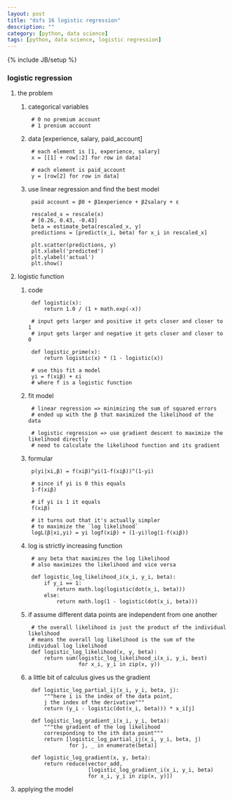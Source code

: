 ```yaml
---
layout: post
title: "dsfs 16 logistic regression"
description: ""
category: [python, data science]
tags: [python, data science, logistic regression]
---
```

{% include JB/setup %}


### logistic regression

1. the problem

    1. categorical variables

            # 0 no premium account
            # 1 prenium account

    1. data [experience, salary, paid_account]

            # each element is [1, experience, salary]
            x = [[1] + row[:2] for row in data]

            # each element is paid_account
            y = [row[2] for row in data]

    1. use linear regression and find the best model

            paid account = β0 + β1experience + β2salary + ε

            rescaled_x = rescale(x)
            # [0.26, 0.43, -0.43]
            beta = estimate_beta(rescaled_x, y)
            predictions = [predict(x_i, beta) for x_i in rescaled_x]

            plt.scatter(predictions, y)
            plt.xlabel('predicted')
            plt.ylabel('actual')
            plt.show()

1. logistic function

    1. code

            def logistic(x):
                return 1.0 / (1 + math.exp(-x))

            # input gets larger and positive it gets closer and closer to 1
            # input gets larger and negative it gets closer and closer to 0

            def logistic_prime(x):
                return logistic(x) * (1 - logistic(x))

            # use this fit a model
            yi = f(xiβ) + εi
            # where f is a logistic function

    1. fit model

            # linear regression => minimizing the sum of squared errors
            # ended up with the β that maximized the likelihood of the data

            # logistic regression => use gradient descent to maximize the likelihood directly
            # need to calculate the likelihood function and its gradient

    1. formular

            p(yi|xi,β) = f(xiβ)^yi(1-f(xiβ))^(1-yi)

            # since if yi is 0 this equals
            1-f(xiβ)

            # if yi is 1 it equals
            f(xiβ)

            # it turns out that it's actually simpler
            # to maximize the `log likelihood`
            logL(β|xi,yi) = yi logf(xiβ) + (1-yi)log(1-f(xiβ))

    1. log is strictly increasing function

            # any beta that maximizes the log likelihood
            # also maximizes the likelihood and vice versa

            def logistic_log_likelihood_i(x_i, y_i, beta):
                if y_i == 1:
                    return math.log(logistic(dot(x_i, beta)))
                else:
                    return math.log(1 - logistic(dot(x_i, beta)))

    1. if assume different data points are independent from one another

            # the overall likelihood is just the product of the individual likelihood
            # means the overall log likelihood is the sum of the individual log likelihood
            def logistic_log_likelihood(x, y, beta):
                return sum(logistic_log_likelihood_i(x_i, y_i, best)
                           for x_i, y_i in zip(x, y))

    1. a little bit of calculus gives us the gradient

            def logistic_log_partial_ij(x_i, y_i, beta, j):
                """here i is the index of the data point,
                j the index of the derivative"""
                return (y_i - logistic(dot(x_i, beta))) * x_i[j]

            def logistic_log_gradient_i(x_i, y_i, beta):
                """the gradient of the log likelihood
                corresponding to the ith data point"""
                return [logistic_log_partial_ij(x_i, y_i, beta, j)
                        for j, _ in enumerate(beta)]

            def logistic_log_gradient(x, y, beta):
                return reduce(vector_add,
                              [logistic_log_gradient_i(x_i, y_i, beta)
                              for x_i, y_i in zip(x, y)])

1. applying the model
